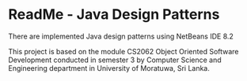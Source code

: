 # ReadMe - Java Design Patterns

There are implemented Java design patterns using NetBeans IDE 8.2

This project is based on the module CS2062 Object Oriented Software Development conducted in semester 3 
by Computer Science and Engineering department in University of Moratuwa, Sri Lanka.



